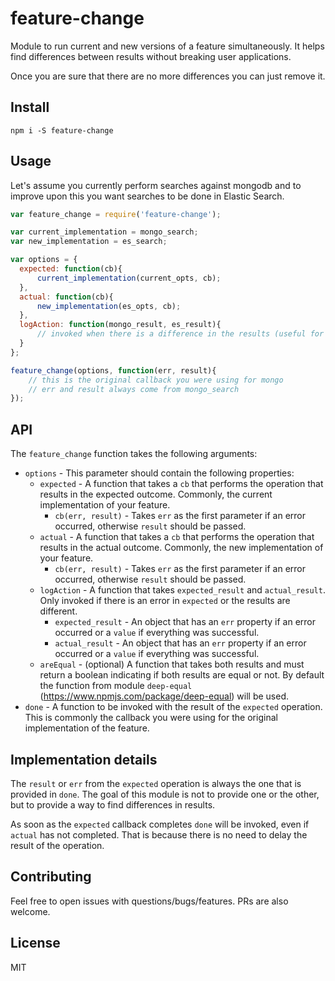 # feature-change

Module to run current and new versions of a feature simultaneously. It helps find differences between results without breaking user applications.

Once you are sure that there are no more differences you can just remove it.

## Install
```
npm i -S feature-change
```

## Usage
Let's assume you currently perform searches against mongodb and to improve upon this you want searches to be done in Elastic Search.
```js
var feature_change = require('feature-change');

var current_implementation = mongo_search;
var new_implementation = es_search;

var options = {
  expected: function(cb){
      current_implementation(current_opts, cb);
  },
  actual: function(cb){
      new_implementation(es_opts, cb);
  },
  logAction: function(mongo_result, es_result){
      // invoked when there is a difference in the results (useful for logging)
  }
};

feature_change(options, function(err, result){
    // this is the original callback you were using for mongo
    // err and result always come from mongo_search
});
```

## API
The `feature_change` function takes the following arguments:
* `options` - This parameter should contain the following properties:
  * `expected` - A function that takes a `cb` that performs the operation that results in the expected outcome. Commonly, the current implementation of your feature.
    * `cb(err, result)` - Takes `err` as the first parameter if an error occurred, otherwise `result` should be passed.
  * `actual` - A function that takes a `cb` that performs the operation that results in the actual outcome. Commonly, the new implementation of your feature.
      * `cb(err, result)` - Takes `err` as the first parameter if an error occurred, otherwise `result` should be passed.
  * `logAction` - A function that takes `expected_result` and `actual_result`. Only invoked if there is an error in `expected` or the results are different.
      * `expected_result` - An object that has an `err` property if an error occurred or a `value` if everything was successful.
      * `actual_result` - An object that has an `err` property if an error occurred or a `value` if everything was successful.
  * `areEqual` - (optional) A function that takes both results and must return a boolean indicating if both results are equal or not. By default the function from module `deep-equal` (https://www.npmjs.com/package/deep-equal) will be used.
* `done` - A function to be invoked with the result of the `expected` operation. This is commonly the callback you were using for the original implementation of the feature.

## Implementation details
The `result` or `err` from the `expected` operation is always the one that is provided in `done`. The goal of this module is not to provide one or the other, but to provide a way to find differences in results.

As soon as the `expected` callback completes `done` will be invoked, even if `actual` has not completed. That is because there is no need to delay the result of the operation.

## Contributing
Feel free to open issues with questions/bugs/features. PRs are also welcome.

## License
MIT
